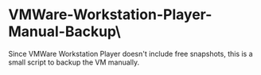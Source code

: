 # VMWare-Workstation-Player-Manual-Backup\

Since VMWare Workstation Player doesn't include free snapshots, this is a small script to backup the VM manually.
